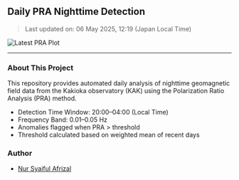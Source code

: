 ## Daily PRA Nighttime Detection

> Last updated on: 06 May 2025, 12:19 (Japan Local Time)

![Latest PRA Plot](INTERMAGNET_DOWNLOADS/figures/PRA_20250506.png)

---
### About This Project
This repository provides automated daily analysis of nighttime geomagnetic field data
from the Kakioka observatory (KAK) using the Polarization Ratio Analysis (PRA) method.

- Detection Time Window: 20:00–04:00 (Local Time)
- Frequency Band: 0.01–0.05 Hz
- Anomalies flagged when PRA > threshold
- Threshold calculated based on weighted mean of recent days

### Author
- [Nur Syaiful Afrizal](https://github.com/syaifulafrizal)
